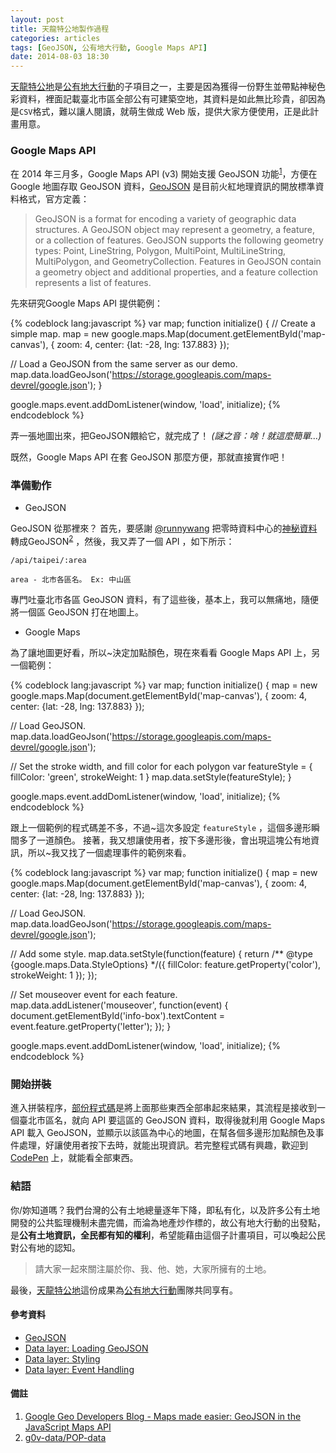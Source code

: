 ```yaml
---
layout: post
title: 天龍特公地製作過程
categories: articles
tags: [GeoJSON, 公有地大行動, Google Maps API]
date: 2014-08-03 18:30
---
```

[天龍特公地](http://g0v.github.io/POPonFire/)是[公有地大行動](http://hackfoldr.org/POPonFire/)的子項目之一，主要是因為獲得一份野生並帶點神秘色彩資料，裡面記載臺北市區全部公有可建築空地，其資料是如此無比珍貴，卻因為是```CSV```格式，難以讓人閱讀，就萌生做成 Web 版，提供大家方便使用，正是此計畫用意。

### Google Maps API

在 2014 年三月多，Google Maps API (v3) 開始支援 GeoJSON 功能<sup>[1](#footer01)</sup>，方便在 Google 地圖存取 GeoJSON 資料，[GeoJSON]() 是目前火紅地理資訊的開放標準資料格式，官方定義：

>GeoJSON is a format for encoding a variety of geographic data structures. A GeoJSON object may represent a geometry, a feature, or a collection of features. GeoJSON supports the following geometry types: Point, LineString, Polygon, MultiPoint, MultiLineString, MultiPolygon, and GeometryCollection. Features in GeoJSON contain a geometry object and additional properties, and a feature collection represents a list of features.

先來研究Google Maps API 提供範例：

{% codeblock lang:javascript %}
var map;
function initialize() {
  // Create a simple map.
  map = new google.maps.Map(document.getElementById('map-canvas'), {
    zoom: 4,
    center: {lat: -28, lng: 137.883}
  });

  // Load a GeoJSON from the same server as our demo.
  map.data.loadGeoJson('https://storage.googleapis.com/maps-devrel/google.json');
}

google.maps.event.addDomListener(window, 'load', initialize);
{% endcodeblock %}

弄一張地圖出來，把GeoJSON餵給它，就完成了！ *(謎之音：啥！就這麼簡單…)*

既然，Google Maps API 在套 GeoJSON 那麼方便，那就直接實作吧！

### 準備動作

+ GeoJSON

GeoJSON 從那裡來？ 首先，要感謝 [@runnywang](https://github.com/ronnywang) 把零時資料中心的[神秘資料](http://data.g0v.tw/dataset/70)轉成GeoJSON<sup>[2](#footer02)</sup> ，然後，我又弄了一個 API ，如下所示： 

```
/api/taipei/:area

area - 北市各區名。 Ex: 中山區
```

專門吐臺北市各區 GeoJSON 資料，有了這些後，基本上，我可以無痛地，隨便將一個區 GeoJSON 打在地圖上。

+ Google Maps

為了讓地圖更好看，所以~決定加點顏色，現在來看看 Google Maps API 上，另一個範例：

{% codeblock lang:javascript %}
var map;
function initialize() {
  map = new google.maps.Map(document.getElementById('map-canvas'), {
    zoom: 4,
    center: {lat: -28, lng: 137.883}
  });

  // Load GeoJSON.
  map.data.loadGeoJson('https://storage.googleapis.com/maps-devrel/google.json');

  // Set the stroke width, and fill color for each polygon
  var featureStyle = {
    fillColor: 'green',
    strokeWeight: 1
  }
  map.data.setStyle(featureStyle);
}

google.maps.event.addDomListener(window, 'load', initialize);
{% endcodeblock %}

跟上一個範例的程式碼差不多，不過~這次多設定 ```featureStyle``` ，這個多邊形瞬間多了一道顏色。
接著，我又想讓使用者，按下多邊形後，會出現這塊公有地資訊，所以~我又找了一個處理事件的範例來看。

{% codeblock lang:javascript %}
var map;
function initialize() {
  map = new google.maps.Map(document.getElementById('map-canvas'), {
    zoom: 4,
    center: {lat: -28, lng: 137.883}
  });

  // Load GeoJSON.
  map.data.loadGeoJson('https://storage.googleapis.com/maps-devrel/google.json');

  // Add some style.
  map.data.setStyle(function(feature) {
    return /** @type {google.maps.Data.StyleOptions} */({
      fillColor: feature.getProperty('color'),
      strokeWeight: 1
    });
  });

  // Set mouseover event for each feature.
  map.data.addListener('mouseover', function(event) {
    document.getElementById('info-box').textContent =
        event.feature.getProperty('letter');
  });
}

google.maps.event.addDomListener(window, 'load', initialize);
{% endcodeblock %}

### 開始拼裝

進入拼裝程序，[部份程式碼](http://bit.ly/UTJm6k)是將上面那些東西全部串起來結果，其流程是接收到一個臺北市區名，就向 API 要這區的 GeoJSON 資料，取得後就利用 Google Maps API 載入 GeoJSON，並顯示以該區為中心的地圖，在幫各個多邊形加點顏色及事件處理，好讓使用者按下去時，就能出現資訊。若完整程式碼有興趣，歡迎到 [CodePen](http://codepen.io/dz1984/pen/zLgjr/) 上，就能看全部東西。

### 結語

你/妳知道嗎？我們台灣的公有土地總量逐年下降，即私有化，以及許多公有土地開發的公共監理機制未盡完備，而淪為地產炒作標的，故公有地大行動的出發點，是**公有土地資訊，全民都有知的權利**，希望能藉由這個子計畫項目，可以喚起公民對公有地的認知。

>請大家一起來關注屬於你、我、他、她，大家所擁有的土地。

最後，[天龍特公地](http://g0v.github.io/POPonFire/)這份成果為[公有地大行動](http://hackfoldr.org/POPonFire/)團隊共同享有。

#### 參考資料

+ [GeoJSON](http://geojson.org)
+ [Data layer: Loading GeoJSON](https://developers.google.com/maps/documentation/javascript/examples/layer-data-simple?hl=zh-tw)
+ [Data layer: Styling](https://developers.google.com/maps/documentation/javascript/examples/layer-data-style?hl=zh-tw)
+ [Data layer: Event Handling](https://developers.google.com/maps/documentation/javascript/examples/layer-data-event?hl=zh-tw)

#### 備註

1. <a name='footer01'></a> [Google Geo Developers Blog - Maps made easier: GeoJSON in the JavaScript Maps API](http://bit.ly/1pPVFsU)
2. <a name='footer02'></a> [g0v-data/POP-data](http://bit.ly/1maOdY9)